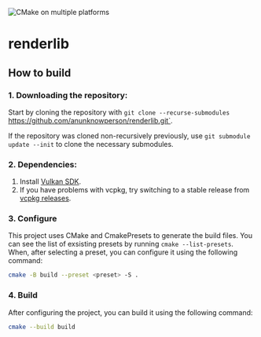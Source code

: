 ![CMake on multiple platforms](https://github.com/anunknowperson/renderlib/actions/workflows/cmake-multi-platform.yml/badge.svg)

# renderlib

## How to build

### 1. Downloading the repository:

Start by cloning the repository with `git clone --recurse-submodules `https://github.com/anunknowperson/renderlib.git`.

If the repository was cloned non-recursively previously, use `git submodule update --init` to clone the necessary submodules.

### 2. Dependencies:

1. Install [Vulkan SDK](https://vulkan.lunarg.com/sdk/home).
2. If you have problems with vcpkg, try switching to a stable release from [vcpkg releases](https://github.com/microsoft/vcpkg/releases).

### 3. Configure

This project uses CMake and CmakePresets to generate the build files. You can see the list of exsisting presets by running ```cmake --list-presets```. When, after selecting a preset, you can configure it using the following command:

```bash
cmake -B build --preset <preset> -S .
```

### 4. Build

After configuring the project, you can build it using the following command:

```bash
cmake --build build
```
